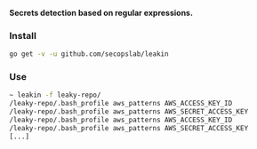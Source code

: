 **Secrets detection based on regular expressions.**

### Install
```bash
go get -v -u github.com/secopslab/leakin
```

### Use
```bash
~ leakin -f leaky-repo/
/leaky-repo/.bash_profile aws_patterns AWS_ACCESS_KEY_ID
/leaky-repo/.bash_profile aws_patterns AWS_SECRET_ACCESS_KEY
/leaky-repo/.bash_profile aws_patterns AWS_ACCESS_KEY_ID
/leaky-repo/.bash_profile aws_patterns AWS_SECRET_ACCESS_KEY
[...]
```

